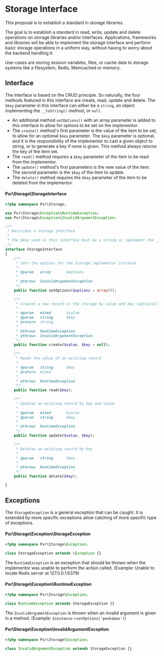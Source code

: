 Storage Interface
================

This proposal is to establish a standard in storage libraries.

The goal is to establish a standard in read, write, update and delete operations
on storage libraries and/or interfaces. Applications, frameworks and libraries
will be able to implement the storage interface and perform basic storage operations
in a uniform way, without having to worry about the backend handling it.

Use-cases are storing session variables, files, or cache data to storage systems like a filesystem, Redis, Memcached or memory.

## Interface
The interface is based on the CRUD principle. So naturally, the four methods featured
in this interface are create, read, update and delete. The `$key` parameter in this interface can either be a `string`, an object implementing the `__toString()` method, or `null`.

- An additional method `setOptions()` with an array parameter is added to this interface to allow for options to be set on the implementor.
- The `create()` method's first parameter is the value of the item to be set, to allow for an optional `$key` parameter. The `$key` parameter is optional, and it is the responsibility of the implementor to cast a given object to string, or to generate a key if none is given. This method always returns the key of the item set.
- The `read()` method requires a `$key` parameter of the item to be read from the implementor.
- The `update()` method's first parameters is the new value of the item. The second parameter is the `$key` of the item to update.
- The `delete()` method requires the `$key` parameter of the item to be deleted from the implementor.

#### Psr\Storage\StorageInterface
```php
<?php namespace Psr\Storage;

use Psr\Storage\Exception\RuntimeException;
use Psr\Storage\Exception\InvalidArgumentException;

/**
 * Describes a storage interface
 *
 * The $key used in this interface must be a string or implement the __toString() method.
 */
interface StorageInterface
{
    /**
     * Sets the options for the Storage implementor instance
     *
     * @param   array       $options
     *
     * @throws  InvalidArgumentException
     */
    public function setOptions($options = array());

    /**
     * Creates a new record in the storage by value and key (optional)
     *
     * @param   mixed       $value
     * @param   string      $key
     * @return  string
     *
     * @throws  RuntimeException
     * @throws  InvalidArgumentException
     */
    public function create($value, $key = null);

    /**
     * Reads the value of an existing record
     *
     * @param   string      $key
     * @return  mixed
     *
     * @throws  RuntimeException
     */
    public function read($key);

    /**
     * Updates an existing record by key and value
     *
     * @param   mixed       $value
     * @param   string      $key
     *
     * @throws  RuntimeException
     */
    public function update($value, $key);

    /**
     * Deletes an existing record by key
     *
     * @param   string      $key
     *
     * @throws  RuntimeException
     */
    public function delete($key);

}
```

## Exceptions

The `StorageException` is a general exception that can be caught. It is extended by more specific exceptions allow catching of more specific type of exceptions.
#### Psr\Storage\Exception\StorageException
```php
<?php namespace Psr\Storage\Exception;

class StorageException extends \Exception {}
```

The `RuntimeException` is an exception that should be thrown when the implementor was unable to perform the action called. (Example: Unable to locate Redis server at 127.0.0.1:6379)
#### Psr\Storage\Exception\RuntimeException
```php
<?php namespace Psr\Storage\Exception;

class RuntimeException extends StorageException {}
```

The `InvalidArgumentException` is thrown when an invalid argument is given in a method. (Example: `$instance->setOptions('peekaboo')`)
#### Psr\Storage\Exception\InvalidArgumentException
```php
<?php namespace Psr\Storage\Exception;

class InvalidArgumentException extends StorageException {}
```
